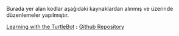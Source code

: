 Burada yer alan kodlar aşağıdaki kaynaklardan alınmış ve üzerinde düzenlemeler yapılmıştır.


[Learning with the TurtleBot](https://learn.turtlebot.com/) **:** [Github Repository](https://github.com/markwsilliman/turtlebot)
